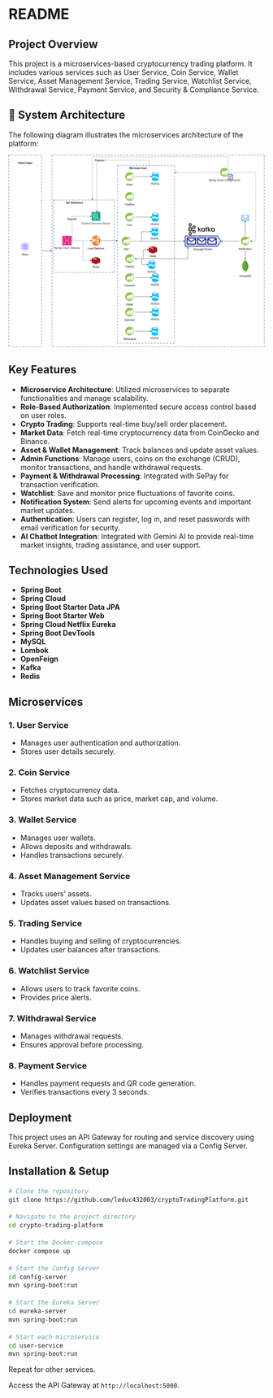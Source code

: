 # README

## Project Overview
This project is a microservices-based cryptocurrency trading platform. It includes various services such as User Service, Coin Service, Wallet Service, Asset Management Service, Trading Service, Watchlist Service, Withdrawal Service, Payment Service, and Security & Compliance Service.

## 🧩 System Architecture

The following diagram illustrates the microservices architecture of the platform:

![Microservices Architecture](https://raw.githubusercontent.com/leduc432003/cryptoTradingPlatform/main/microservices.png)

## Key Features
- **Microservice Architecture**: Utilized microservices to separate functionalities and manage scalability.
- **Role-Based Authorization**: Implemented secure access control based on user roles.
- **Crypto Trading**: Supports real-time buy/sell order placement.
- **Market Data**: Fetch real-time cryptocurrency data from CoinGecko and Binance.
- **Asset & Wallet Management**: Track balances and update asset values.
- **Admin Functions**: Manage users, coins on the exchange (CRUD), monitor transactions, and handle withdrawal requests.
- **Payment & Withdrawal Processing**: Integrated with SePay for transaction verification.
- **Watchlist**: Save and monitor price fluctuations of favorite coins.
- **Notification System**: Send alerts for upcoming events and important market updates.
- **Authentication**: Users can register, log in, and reset passwords with email verification for security.
- **AI Chatbot Integration**: Integrated with Gemini AI to provide real-time market insights, trading assistance, and user support.

## Technologies Used
- **Spring Boot**
- **Spring Cloud**
- **Spring Boot Starter Data JPA**
- **Spring Boot Starter Web**
- **Spring Cloud Netflix Eureka**
- **Spring Boot DevTools**
- **MySQL**
- **Lombok**
- **OpenFeign**
- **Kafka**
- **Redis**

## Microservices
### 1. User Service
- Manages user authentication and authorization.
- Stores user details securely.

### 2. Coin Service
- Fetches cryptocurrency data.
- Stores market data such as price, market cap, and volume.

### 3. Wallet Service
- Manages user wallets.
- Allows deposits and withdrawals.
- Handles transactions securely.

### 4. Asset Management Service
- Tracks users' assets.
- Updates asset values based on transactions.

### 5. Trading Service
- Handles buying and selling of cryptocurrencies.
- Updates user balances after transactions.

### 6. Watchlist Service
- Allows users to track favorite coins.
- Provides price alerts.

### 7. Withdrawal Service
- Manages withdrawal requests.
- Ensures approval before processing.

### 8. Payment Service
- Handles payment requests and QR code generation.
- Verifies transactions every 3 seconds.

## Deployment
This project uses an API Gateway for routing and service discovery using Eureka Server. Configuration settings are managed via a Config Server.

## Installation & Setup
```sh
# Clone the repository
git clone https://github.com/leduc432003/cryptoTradingPlatform.git

# Navigate to the project directory
cd crypto-trading-platform

# Start the Docker-compose
docker compose up

# Start the Config Server
cd config-server
mvn spring-boot:run

# Start the Eureka Server
cd eureka-server
mvn spring-boot:run

# Start each microservice
cd user-service
mvn spring-boot:run
```
Repeat for other services.

Access the API Gateway at `http://localhost:5000`.
